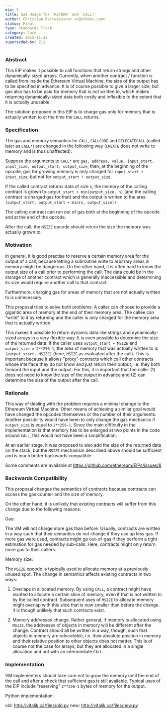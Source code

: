 ```yaml
---
eip: 5
title: Gas Usage for `RETURN` and `CALL*`
author: Christian Reitwiessner <c@ethdev.com>
status: Final
type: Standards Track
category: Core
created: 2015-11-22
superseded-by: 211
---
```


### Abstract

This EIP makes it possible to call functions that return strings and other dynamically-sized arrays.
Currently, when another contract / function is called from inside the Ethereum Virtual Machine,
the size of the output has to be specified in advance. It is of course possible to give a larger
size, but gas also has to be paid for memory that is not written to, which makes returning
dynamically-sized data both costly and inflexible to the extent that it is actually unusable.

The solution proposed in this EIP is to charge gas only for memory that is actually written to at
the time the `CALL` returns.

### Specification

The gas and memory semantics for `CALL`, `CALLCODE` and `DELEGATECALL` (called later as `CALL*`)
are changed in the following way (`CREATE` does not write to memory and is thus unaffected):

Suppose the arguments to `CALL*` are `gas, address, value, input_start, input_size, output_start, output_size`,
then, at the beginning of the opcode, gas for growing memory is only charged for `input_start + input_size`, but not
for `output_start + output_size`.

If the called contract returns data of size `n`, the memory of the calling contract is grown to
`output_start + min(output_size, n)` (and the calling contract is charged gas for that) and the
output is written to the area `[output_start, output_start + min(n, output_size))`.

The calling contract can run out of gas both at the beginning of the opcode and at the end
of the opcode.

After the call, the `MSIZE` opcode should return the size the memory was actually grown to.

### Motivation

In general, it is good practise to reserve a certain memory area for the output of a call,
because letting a subroutine write to arbitrary areas in memory might be dangerous. On the
other hand, it is often hard to know the output size of a call prior to performing the call:
The data could be in the storage of another contract which is generally inaccessible and
determining its size would require another call to that contract.

Furthermore, charging gas for areas of memory that are not actually written to is unnecessary.

This proposal tries to solve both problems: A caller can choose to provide a gigantic area of
memory at the end of their memory area. The callee can "write" to it by returning and the
caller is only charged for the memory area that is actually written.

This makes it possible to return dynamic data like strings and dynamically-sized arrays
in a very flexible way. It is even possible to determine the size of the returned data:
If the caller uses `output_start = MSIZE` and `output_size = 2**256-1`, the area of
memory that was actually written to is `(output_start, MSIZE)` (here, `MSIZE` as evaluated
after the call). This is important because it allows "proxy" contracts
which call other contracts whose interface they do not know and just return their output,
i.e. they both forward the input and the output. For this, it is important that the caller
(1) does not need to know the size of the output in advance and (2) can determine the
size of the output after the call.


### Rationale

This way of dealing with the problem requires a minimal change to the Ethereum Virtual Machine.
Other means of achieving a similar goal would have changed the opcodes themselves or
the number of their arguments. Another possibility would have been to only change the
gas mechanics if `output_size` is equal to `2**256-1`. Since the main difficulty in the
implementation is that memory has to be enlarged at two points in the code around `CALL`,
this would not have been a simplification.

At an earlier stage, it was proposed to also add the size of the returned data on the stack,
but the `MSIZE` mechanism described above should be sufficient and is much better
backwards compatible.

Some comments are available at https://github.com/ethereum/EIPs/issues/8

### Backwards Compatibility

This proposal changes the semantics of contracts because contracts can access the gas counter
and the size of memory.

On the other hand, it is unlikely that existing contracts will suffer from this change due to
the following reasons:

Gas:

The VM will not charge more gas than before. Usually, contracts are written in a way such
that their semantics do not change if they use up less gas. If more gas were used, contracts
might go out-of-gas if they perform a tight estimation for gas needed by sub-calls. Here,
contracts might only return more gas to their callers.

Memory size:

The `MSIZE` opcode is typically used to allocate memory at a previously unused spot.
The change in semantics affects existing contracts in two ways:

1. Overlaps in allocated memory. By using `CALL`, a contract might have wanted to allocate
   a certain slice of memory, even if that is not written to by the called contract.
   Subsequent uses of `MSIZE` to allocate memory might overlap with this slice that is
   now smaller than before the change. It is though unlikely that such contracts exist.

2. Memory addresses change. Rather general, if memory is allocated using `MSIZE`, the
   addresses of objects in memory will be different after the change. Contract should
   all be written in a way, though, such that objects in memory are _relocatable_,
   i.e. their absolute position in memory and their relative position to other
   objects does not matter. This is of course not the case for arrays, but they
   are allocated in a single allocation and not with an intermediate `CALL`.


### Implementation

VM implementers should take care not to grow the memory until the end of the call and after a check that sufficient
gas is still available. Typical uses of the EIP include "reserving" `2**256-1` bytes of memory for the output.

Python implementation:

  old: http://vitalik.ca/files/old.py
  new: http://vitalik.ca/files/new.py
